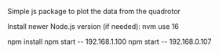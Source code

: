 Simple js package to plot the data from the quadrotor

Install newer Node.js version (if needed):
nvm use 16

npm install
npm start -- 192.168.1.100
npm start -- 192.168.0.107